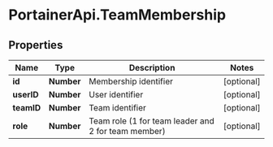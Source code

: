 # PortainerApi.TeamMembership

## Properties
Name | Type | Description | Notes
------------ | ------------- | ------------- | -------------
**id** | **Number** | Membership identifier | [optional] 
**userID** | **Number** | User identifier | [optional] 
**teamID** | **Number** | Team identifier | [optional] 
**role** | **Number** | Team role (1 for team leader and 2 for team member) | [optional] 


